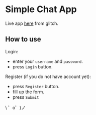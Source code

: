

Simple Chat App
=================

Live app [here](https://vnze-web-chat.glitch.me) from glitch.


How to use
------------

Login:
- enter your `username` and `password`.
- press `Login` button.

Register (if you do not have account yet):
- press `Register` button.
- fill up the form.
- press `Submit`

\ ゜o゜)ノ


